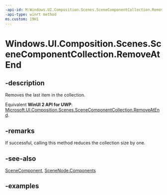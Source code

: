 ```yaml
---
-api-id: M:Windows.UI.Composition.Scenes.SceneComponentCollection.RemoveAtEnd
-api-type: winrt method
ms.custom: 19H1
---
```


<!-- Method syntax.
public void SceneComponentCollection.RemoveAtEnd()
-->

# Windows.UI.Composition.Scenes.SceneComponentCollection.RemoveAtEnd

## -description

Removes the last item in the collection.

Equivalent **WinUI 2 API for UWP**: [Microsoft.UI.Composition.Scenes.SceneComponentCollection.RemoveAtEnd](/windows/winui/api/microsoft.ui.composition.scenes.scenecomponentcollection.removeatend).

## -remarks

If successful, calling this method reduces the collection size by one.

## -see-also

[SceneComponent](scenecomponent.md), [SceneNode.Components](scenenode_components.md)

## -examples

